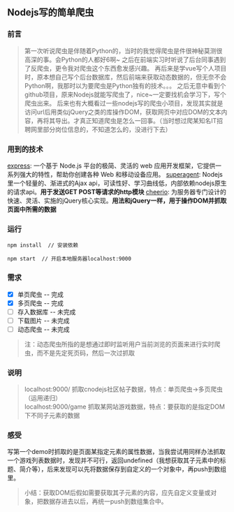 ## Nodejs写的简单爬虫

### 前言

> 第一次听说爬虫是伴随着Python的，当时的我觉得爬虫是件很神秘莫测很高深的事。会Python的人都好6啊~
> 之后在前端实习时听说了后台同事遇到了反爬虫，更令我对爬虫这个东西愈发感兴趣。
> 再后来是学vue写个人项目时，原本想自己写个后台数据库，然后前端来获取动态数据的，但无奈不会Python啊，我那时以为要爬虫是Python独有的技术。。。
> 之后无意中看到个github项目，原来Nodejs就能写爬虫了，nice~一定要找机会学习下，写个爬虫出来。
> 后来也有大概看过一些nodejs写的爬虫小项目，发现其实就是访问url后用类似jQuery之类的库操作DOM，获取网页中对应DOM的文本内容，再将其导出。才真正知道爬虫是怎么一回事。（当时想过爬某知名IT招聘网里部分岗位信息的，不知道怎么的，没进行下去）

### 用到的技术

[express](https://github.com/expressjs/express): 一个基于 Node.js 平台的极简、灵活的 web 应用开发框架，它提供一系列强大的特性，帮助你创建各种 Web 和移动设备应用。
[superagent](https://github.com/visionmedia/superagent): Nodejs里一个轻量的、渐进式的Ajax api，可读性好、学习曲线低，内部依赖nodejs原生的请求api。**用于发送GET POST等请求的http模块**
[cheerio](https://github.com/cheeriojs/cheerio): 为服务器专门设计的快速、灵活、实施的jQuery核心实现。**用法和jQuery一样，用于操作DOM并抓取页面中所需的数据**

### 运行

```
npm install  // 安装依赖

npm start  // 开启本地服务器localhost:9000

```

### 需求

- [x] 单页爬虫 -- 完成
- [x] 多页爬虫 -- 完成
- [ ] 存入数据库 -- 未完成
- [ ] 下载图片 -- 未完成
- [ ] 动态爬虫 -- 未完成

> 注：动态爬虫所指的是想通过即时监听用户当前浏览的页面来进行实时爬虫，而不是先定死页码，然后一次过抓取
### 说明

> localhost:9000/           抓取cnodejs社区帖子数据，特点：单页爬虫->多页爬虫（运用递归）  
> localhost:9000/game       抓取某网站游戏数据，特点：要获取的是指定DOM下不同子元素的数据  

### 感受

写第一个demo时抓取的是页面某指定元素的属性数据，当我尝试用同样办法抓取一个游戏列表数据时，发现并不可行，返回undefined（我想获取其子元素中的标题、简介等），后来发现可以先将数据保存到自定义的一个对象中，再push到数组里。

> 小结：获取DOM后假如需要获取其子元素的内容，应先自定义变量或对象，把数据存进去以后，再统一push到数组集合中。